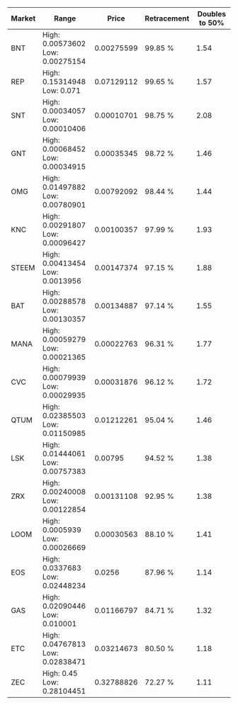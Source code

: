 | Market | Range | Price| Retracement | Doubles to 50% |
| --- | --- | --- | --- | --- |
| BNT | High: 0.00573602<br />Low: 0.00275154 | 0.00275599 | 99.85 % | 1.54 |
| REP | High: 0.15314948<br />Low: 0.071 | 0.07129112 | 99.65 % | 1.57 |
| SNT | High: 0.00034057<br />Low: 0.00010406 | 0.00010701 | 98.75 % | 2.08 |
| GNT | High: 0.00068452<br />Low: 0.00034915 | 0.00035345 | 98.72 % | 1.46 |
| OMG | High: 0.01497882<br />Low: 0.00780901 | 0.00792092 | 98.44 % | 1.44 |
| KNC | High: 0.00291807<br />Low: 0.00096427 | 0.00100357 | 97.99 % | 1.93 |
| STEEM | High: 0.00413454<br />Low: 0.0013956 | 0.00147374 | 97.15 % | 1.88 |
| BAT | High: 0.00288578<br />Low: 0.00130357 | 0.00134887 | 97.14 % | 1.55 |
| MANA | High: 0.00059279<br />Low: 0.00021365 | 0.00022763 | 96.31 % | 1.77 |
| CVC | High: 0.00079939<br />Low: 0.00029935 | 0.00031876 | 96.12 % | 1.72 |
| QTUM | High: 0.02385503<br />Low: 0.01150985 | 0.01212261 | 95.04 % | 1.46 |
| LSK | High: 0.01444061<br />Low: 0.00757383 | 0.00795 | 94.52 % | 1.38 |
| ZRX | High: 0.00240008<br />Low: 0.00122854 | 0.00131108 | 92.95 % | 1.38 |
| LOOM | High: 0.0005939<br />Low: 0.00026669 | 0.00030563 | 88.10 % | 1.41 |
| EOS | High: 0.0337683<br />Low: 0.02448234 | 0.0256 | 87.96 % | 1.14 |
| GAS | High: 0.02090446<br />Low: 0.010001 | 0.01166797 | 84.71 % | 1.32 |
| ETC | High: 0.04767813<br />Low: 0.02838471 | 0.03214673 | 80.50 % | 1.18 |
| ZEC | High: 0.45<br />Low: 0.28104451 | 0.32788826 | 72.27 % | 1.11 |
